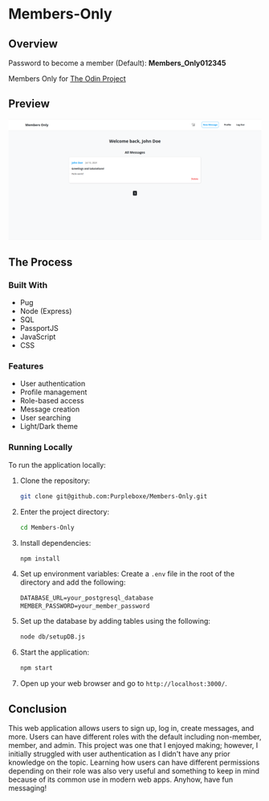 # Members-Only

## Overview

Password to become a member (Default): **Members_Only012345**

Members Only for [The Odin Project](https://www.theodinproject.com/lessons/nodejs-members-only)

## Preview

![Preview](./public/images/Preview.png)

## The Process

### Built With

- Pug
- Node (Express)
- SQL
- PassportJS
- JavaScript
- CSS

### Features

- User authentication
- Profile management
- Role-based access
- Message creation
- User searching
- Light/Dark theme

### Running Locally

To run the application locally:

1. Clone the repository:

   ```bash
   git clone git@github.com:Purpleboxe/Members-Only.git
   ```

2. Enter the project directory:

   ```bash
   cd Members-Only
   ```

3. Install dependencies:

   ```bash
   npm install
   ```

4. Set up environment variables:
   Create a `.env` file in the root of the directory and add the following:

   ```env
   DATABASE_URL=your_postgresql_database
   MEMBER_PASSWORD=your_member_password
   ```

5. Set up the database by adding tables using the following:

   ```bash
   node db/setupDB.js
   ```

6. Start the application:

   ```bash
   npm start
   ```

7. Open up your web browser and go to `http://localhost:3000/`.

## Conclusion

This web application allows users to sign up, log in, create messages, and more. Users can have different roles with the default including non-member, member, and admin. This project was one that I enjoyed making; however, I initially struggled with user authentication as I didn't have any prior knowledge on the topic. Learning how users can have different permissions depending on their role was also very useful and something to keep in mind because of its common use in modern web apps. Anyhow, have fun messaging!
